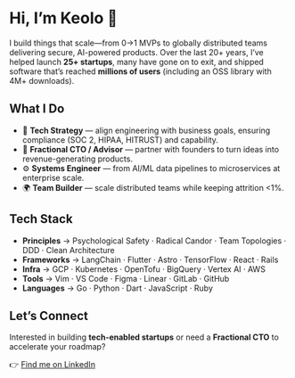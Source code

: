 # Hi, I’m Keolo 🤙

I build things that scale—from 0→1 MVPs to globally distributed teams delivering secure, AI-powered products. Over the last 20+ years, I’ve helped launch **25+ startups**, many have gone on to exit, and shipped software that’s reached **millions of users** (including an OSS library with 4M+ downloads).

## What I Do

* 🧠 **Tech Strategy** — align engineering with business goals, ensuring compliance (SOC 2, HIPAA, HITRUST) and capability.
* 🚀 **Fractional CTO / Advisor** — partner with founders to turn ideas into revenue-generating products.
* ⚙️ **Systems Engineer** — from AI/ML data pipelines to microservices at enterprise scale.
* 🌍 **Team Builder** — scale distributed teams while keeping attrition <1%.

## Tech Stack

* **Principles** → Psychological Safety · Radical Candor · Team Topologies · DDD · Clean Architecture
* **Frameworks** → LangChain · Flutter · Astro · TensorFlow · React · Rails
* **Infra** → GCP · Kubernetes · OpenTofu · BigQuery · Vertex AI · AWS
* **Tools** → Vim · VS Code · Figma · Linear · GitLab · GitHub
* **Languages** → Go · Python · Dart · JavaScript · Ruby

## Let’s Connect

Interested in building **tech-enabled startups** or need a **Fractional CTO** to accelerate your roadmap?

👉 [Find me on LinkedIn](https://www.linkedin.com/in/keolo)

